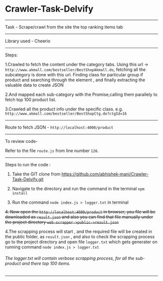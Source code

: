 # Crawler-Task-Delvify

****
Task -  Scrape/crawl from the site the top ranking items tab
****
Library used - Cheerio
****
Steps:

1.Crawled to fetch the content under the category tabs.
  Using this url -> `http://www.akmall.com/bestseller/BestShopAkmall.do`, fetching all the subcategory is done with this url.
  Finding class for particular group if product and searching through the element , and finally extracting the valuable data to create       JSON

2.And mapped each sub-category with the Promise,calling them parallely to fetch top 100 product list.

3.Crawled all the product info under the specific class. e.g. `http://www.akmall.com/bestseller/BestShopCtg.do?ctgId=16`
****
Route to fetch JSON - `http://localhost:4000/product`
****
To review code- 

Refer to the file `route.js` from line number `126`.
****
Steps to run the code : 

1. Take the GIT clone from https://github.com/abhishek-mani/Crawler-Task-Delvify.git

2. Navigate to the directory and run the command in the terminal `npm install`

3. Run the command `node index.js > logger.txt` in terminal

~~4. Now open the `http://localhost:4000/product` in browser, you file will be downloaded as `result.json` and also you can find that file manually under the project directory `web-scrapper->public->result.json`~~

4.The scrapping process will start , and the required file will be created in the public folder, as `result.json` , and also to check the scrapping process go to the project directory and open file `logger.txt` which gets generater on running command `node index.js > logger.txt`

###### The logger.txt will contain verbose scrapping process, for all the sub-product and there top 100 items.

****
